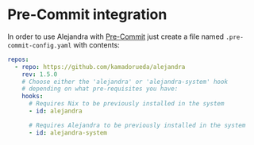 # Pre-Commit integration

In order to use Alejandra with
[Pre-Commit](https://pre-commit.com/)
just create a file named `.pre-commit-config.yaml`
with contents:

```yaml
repos:
  - repo: https://github.com/kamadorueda/alejandra
    rev: 1.5.0
    # Choose either the 'alejandra' or 'alejandra-system' hook
    # depending on what pre-requisites you have:
    hooks:
      # Requires Nix to be previously installed in the system
      - id: alejandra

      # Requires Alejandra to be previously installed in the system
      - id: alejandra-system
```
